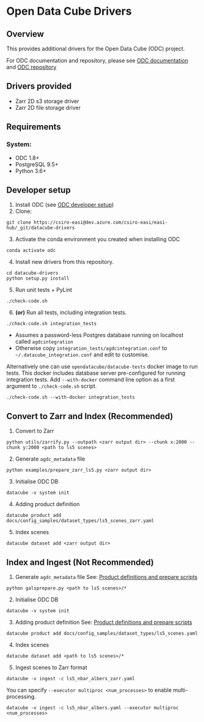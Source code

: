 # Open Data Cube Drivers

## Overview

This provides additional drivers for the Open Data Cube (ODC) project.

For ODC documentation and repository, please see [ODC documentation](http://datacube-core.readthedocs.io/en/latest/) and [ODC repository](https://github.com/opendatacube/datacube-core/)

## Drivers provided

- Zarr 2D s3 storage driver
- Zarr 2D file storage driver

## Requirements

### System:
- ODC 1.8+
- PostgreSQL 9.5+
- Python 3.6+

## Developer setup

1. Install ODC (see [ODC developer setup](https://github.com/opendatacube/datacube-core#developer-setup))
2. Clone:
```
git clone https://csiro-easi@dev.azure.com/csiro-easi/easi-hub/_git/datacube-drivers
```
3. Activate the conda environment you created when installing ODC
```
conda activate odc
```
4. Install new drivers from this repository.
```
cd datacube-drivers
python setup.py install
```
5. Run unit tests + PyLint
```
./check-code.sh
```
6. **(or)** Run all tests, including integration tests.
```
./check-code.sh integration_tests
```
- Assumes a password-less Postgres database running on localhost called `agdcintegration`
- Otherwise copy ``integration_tests/agdcintegration.conf`` to `~/.datacube_integration.conf` and edit to customise.

Alternatively one can use ``opendatacube/datacube-tests`` docker image to run tests.
This docker includes database server pre-configured for running integration tests.
Add ``--with-docker`` command line option as a first argument to ``./check-code.sh`` script.
```
./check-code.sh --with-docker integration_tests
```

## Convert to Zarr and Index (Recommended)
1. Convert to Zarr
```
python utils/zarrify.py --outpath <zarr output dir> --chunk x:2000 --chunk y:2000 <path to ls5 scenes>
```
2.  Generate `agdc_metadata` file
```
python examples/prepare_zarr_ls5.py <zarr output dir>
```
3. Initialise ODC DB
```
datacube -v system init
```
4. Adding product definition
```
datacube product add docs/config_samples/dataset_types/ls5_scenes_zarr.yaml
```
5. Index scenes
```
datacube dataset add <zarr output dir>
```

## Index and Ingest (Not Recommended)
1. Generate `agdc_metadata` file
See: [Product definitions and prepare scripts](https://github.com/opendatacube/datacube-dataset-config)
```
python galsprepare.py <path to ls5 scenes>/*
```
2. Initialise ODC DB
```
datacube -v system init
```
3. Adding product definition
See: [Product definitions and prepare scripts](https://github.com/opendatacube/datacube-dataset-config)
```
datacube product add docs/config_samples/dataset_types/ls5_scenes.yaml
```
4. Index scenes
```
datacube dataset add <path to ls5 scenes>/*
```
5. Ingest scenes to Zarr format
```
datacube -v ingest -c ls5_nbar_albers_zarr.yaml
```
You can specify `--executor multiproc <num_processes>` to enable multi-processing.
```
datacube -v ingest -c ls5_nbar_albers.yaml --executor multiproc <num_processes>
```